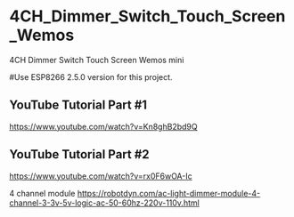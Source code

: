 # 4CH_Dimmer_Switch_Touch_Screen_Wemos
 4CH Dimmer Switch Touch Screen Wemos mini

 #Use ESP8266 2.5.0 version for this project.
 
 ## YouTube Tutorial Part #1
 
 https://www.youtube.com/watch?v=Kn8ghB2bd9Q
 
 ## YouTube  Tutorial Part #2 
 
 https://www.youtube.com/watch?v=rx0F6wOA-Ic
 
 
 4 channel module
 https://robotdyn.com/ac-light-dimmer-module-4-channel-3-3v-5v-logic-ac-50-60hz-220v-110v.html
